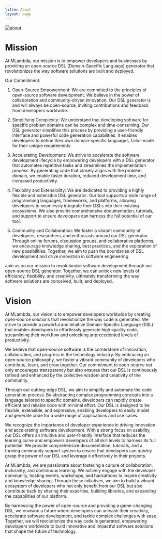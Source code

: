 ```yaml
---
title: About
layout: page
---
```


![about](/images/about/about_page.png) 

# Mission

At MLambda, our mission is to empower developers and businesses by providing an open-source DSL (Domain-Specific Language) generator that revolutionizes the way software solutions are built and deployed.

Our Commitment:

1. Open-Source Empowerment: We are committed to the principles of open-source software development. We believe in the power of collaboration and community-driven innovation. Our DSL generator is and will always be open-source, inviting contributions and feedback from developers worldwide.

2. Simplifying Complexity: We understand that developing software for specific problem domains can be complex and time-consuming. Our DSL generator simplifies this process by providing a user-friendly interface and powerful code generation capabilities. It enables developers to define their own domain-specific languages, tailor-made for their unique requirements.

3. Accelerating Development: We strive to accelerate the software development lifecycle by empowering developers with a DSL generator that automates repetitive tasks and streamlines the implementation process. By generating code that closely aligns with the problem domain, we enable faster iteration, reduced development time, and increased productivity.

4. Flexibility and Extensibility: We are dedicated to providing a highly flexible and extensible DSL generator. Our tool supports a wide range of programming languages, frameworks, and platforms, allowing developers to seamlessly integrate their DSLs into their existing ecosystems. We also provide comprehensive documentation, tutorials, and support to ensure developers can harness the full potential of our tool.

5. Community and Collaboration: We foster a vibrant community of developers, researchers, and enthusiasts around our DSL generator. Through online forums, discussion groups, and collaborative platforms, we encourage knowledge sharing, best practices, and the exploration of new possibilities. Together, we aim to push the boundaries of DSL development and drive innovation in software engineering.

Join us on our mission to revolutionize software development through our open-source DSL generator. Together, we can unlock new levels of efficiency, flexibility, and creativity, ultimately transforming the way software solutions are conceived, built, and deployed.


# Vision

At MLambda, our vision is to empower developers worldwide by creating open-source solutions that revolutionize the way code is generated. We strive to provide a powerful and intuitive Domain-Specific Language (DSL) that enables developers to effortlessly generate high-quality code, streamlining their workflow and unlocking unprecedented levels of productivity.

We believe that open-source software is the cornerstone of innovation, collaboration, and progress in the technology industry. By embracing an open-source philosophy, we foster a vibrant community of developers who contribute, learn, and grow together. Our commitment to open-source not only encourages transparency but also ensures that our DSL is continuously refined and enhanced by the collective wisdom and creativity of the community.

Through our cutting-edge DSL, we aim to simplify and automate the code generation process. By abstracting complex programming concepts into a language tailored to specific domains, developers can rapidly create efficient and reliable code with minimal effort. Our DSL is designed to be flexible, extensible, and expressive, enabling developers to easily model and generate code for a wide range of applications and use cases.

We recognize the importance of developer experience in driving innovation and accelerating software development. With a strong focus on usability, our DSL offers an intuitive and user-friendly interface that reduces the learning curve and empowers developers of all skill levels to harness its full potential. We provide comprehensive documentation, tutorials, and a thriving community support system to ensure that developers can quickly grasp the power of our DSL and leverage it effectively in their projects.

At MLambda, we are passionate about fostering a culture of collaboration, inclusivity, and continuous learning. We actively engage with the developer community, hosting events, workshops, and hackathons to inspire creativity and knowledge sharing. Through these initiatives, we aim to build a vibrant ecosystem of developers who not only benefit from our DSL but also contribute back by sharing their expertise, building libraries, and expanding the capabilities of our platform.

By harnessing the power of open-source and providing a game-changing DSL, we envision a future where developers can unleash their creativity, accelerate software development, and tackle complex challenges with ease. Together, we will revolutionize the way code is generated, empowering developers worldwide to build innovative and impactful software solutions that shape the future of technology.

